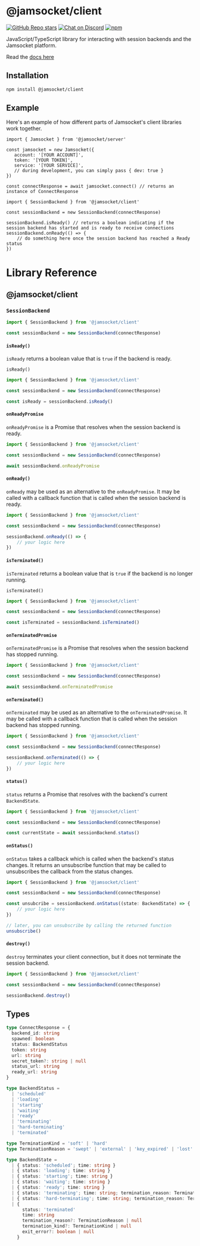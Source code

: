 # @jamsocket/client

[![GitHub Repo stars](https://img.shields.io/github/stars/jamsocket/jamsocket?style=social)](https://github.com/jamsocket/jamsocket)
[![Chat on Discord](https://img.shields.io/discord/939641163265232947)](https://discord.gg/N5sEpsuhh9)
[![npm](https://img.shields.io/npm/v/@jamsocket/client)](https://www.npmjs.com/package/@jamsocket/client)

JavaScript/TypeScript library for interacting with session backends and the Jamsocket platform.

Read the [docs here](https://docs.jamsocket.com)

## Installation
```bash copy
npm install @jamsocket/client
```

## Example

Here's an example of how different parts of Jamsocket's client libraries work together.

```tsx filename="server.tsx"
import { Jamsocket } from '@jamsocket/server'

const jamsocket = new Jamsocket({
   account: '[YOUR ACCOUNT]',
   token: '[YOUR TOKEN]',
   service: '[YOUR SERVICE]',
   // during development, you can simply pass { dev: true }
})

const connectResponse = await jamsocket.connect() // returns an instance of ConnectResponse
```

```tsx filename="client.ts"
import { SessionBackend } from '@jamsocket/client'

const sessionBackend = new SessionBackend(connectResponse)

sessionBackend.isReady() // returns a boolean indicating if the session backend has started and is ready to receive connections
sessionBackend.onReady(() => {
    // do something here once the session backend has reached a Ready status
})
```

# Library Reference

## @jamsocket/client

### `SessionBackend`

```js
import { SessionBackend } from '@jamsocket/client'

const sessionBackend = new SessionBackend(connectResponse)
```

#### `isReady()`
`isReady` returns a boolean value that is `true` if the backend is ready.

`isReady()`
```js {5}
import { SessionBackend } from '@jamsocket/client'

const sessionBackend = new SessionBackend(connectResponse)

const isReady = sessionBackend.isReady()
```

#### `onReadyPromise`
`onReadyPromise` is a Promise that resolves when the session backend is ready.

```js {5}
import { SessionBackend } from '@jamsocket/client'

const sessionBackend = new SessionBackend(connectResponse)

await sessionBackend.onReadyPromise
```

#### `onReady()`
`onReady` may be used as an alternative to the `onReadyPromise`. It may be called with a callback function that is called when the session backend is ready.

```js {5-7}
import { SessionBackend } from '@jamsocket/client'

const sessionBackend = new SessionBackend(connectResponse)

sessionBackend.onReady(() => {
    // your logic here
})
```

#### `isTerminated()`
`isTerminated` returns a boolean value that is `true` if the backend is no longer running.

`isTerminated()`
```js {5}
import { SessionBackend } from '@jamsocket/client'

const sessionBackend = new SessionBackend(connectResponse)

const isTerminated = sessionBackend.isTerminated()
```

#### `onTerminatedPromise`
`onTerminatedPromise` is a Promise that resolves when the session backend has stopped running.

```js {5}
import { SessionBackend } from '@jamsocket/client'

const sessionBackend = new SessionBackend(connectResponse)

await sessionBackend.onTerminatedPromise
```

#### `onTerminated()`
`onTerminated` may be used as an alternative to the `onTerminatedPromise`. It may be called with a callback function that is called when the session backend has stopped running.

```js {5-7}
import { SessionBackend } from '@jamsocket/client'

const sessionBackend = new SessionBackend(connectResponse)

sessionBackend.onTerminated(() => {
    // your logic here
})
```

#### `status()`
`status` returns a Promise that resolves with the backend's current `BackendState`.

```js {5}
import { SessionBackend } from '@jamsocket/client'

const sessionBackend = new SessionBackend(connectResponse)

const currentState = await sessionBackend.status()
```

#### `onStatus()`
`onStatus` takes a callback which is called when the backend's status changes. It returns an unsubscribe function that may be called to unsubscribes the callback from the status changes.

```js {5-7, 9-10}
import { SessionBackend } from '@jamsocket/client'

const sessionBackend = new SessionBackend(connectResponse)

const unsubcribe = sessionBackend.onStatus((state: BackendState) => {
    // your logic here
})

// later, you can unsubscribe by calling the returned function
unsubscribe()
```

#### `destroy()`
`destroy` terminates your client connection, but it does not terminate the session backend.

```js {5}
import { SessionBackend } from '@jamsocket/client'

const sessionBackend = new SessionBackend(connectResponse)

sessionBackend.destroy()
```

## Types

```ts
type ConnectResponse = {
  backend_id: string
  spawned: boolean
  status: BackendStatus
  token: string
  url: string
  secret_token?: string | null
  status_url: string
  ready_url: string
}

type BackendStatus =
  | 'scheduled'
  | 'loading'
  | 'starting'
  | 'waiting'
  | 'ready'
  | 'terminating'
  | 'hard-terminating'
  | 'terminated'

type TerminationKind = 'soft' | 'hard'
type TerminationReason = 'swept' | 'external' | 'key_expired' | 'lost' | 'startup_timeout' | 'internal-error'

type BackendState =
  | { status: 'scheduled'; time: string }
  | { status: 'loading'; time: string }
  | { status: 'starting'; time: string }
  | { status: 'waiting'; time: string }
  | { status: 'ready'; time: string }
  | { status: 'terminating'; time: string; termination_reason: TerminationReason }
  | { status: 'hard-terminating'; time: string; termination_reason: TerminationReason }
  | {
      status: 'terminated'
      time: string
      termination_reason?: TerminationReason | null
      termination_kind?: TerminationKind | null
      exit_error?: boolean | null
    }
```
